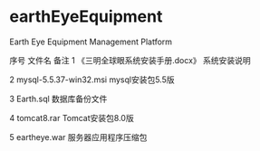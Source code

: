 # earthEyeEquipment
Earth Eye Equipment Management Platform

序号	文件名	备注
1	《三明全球眼系统安装手册.docx》	系统安装说明

2	mysql-5.5.37-win32.msi	mysql安装包5.5版

3	Earth.sql	数据库备份文件

4	tomcat8.rar	Tomcat安装包8.0版

5	eartheye.war	服务器应用程序压缩包
